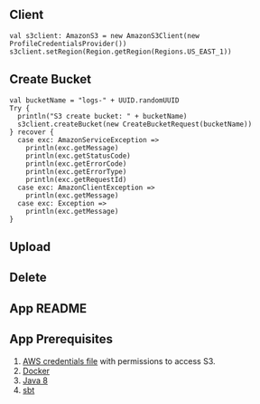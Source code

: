 ## Client
```
val s3client: AmazonS3 = new AmazonS3Client(new ProfileCredentialsProvider())
s3client.setRegion(Region.getRegion(Regions.US_EAST_1))
```

## Create Bucket
```
val bucketName = "logs-" + UUID.randomUUID
Try {
  println("S3 create bucket: " + bucketName)
  s3client.createBucket(new CreateBucketRequest(bucketName))
} recover {
  case exc: AmazonServiceException =>
    println(exc.getMessage)
    println(exc.getStatusCode)
    println(exc.getErrorCode)
    println(exc.getErrorType)
    println(exc.getRequestId)
  case exc: AmazonClientException =>
    println(exc.getMessage)
  case exc: Exception =>
    println(exc.getMessage)
}

```

## Upload


## Delete

## App README


## App Prerequisites

1. [AWS credentials file](http://http://docs.aws.amazon.com/java-sdk/latest/developer-guide/credentials.html) with permissions to access S3.
2. [Docker](http://www.docker.com/)
3. [Java 8](http://www.oracle.com/technetwork/java/javase/downloads/jdk8-downloads-2133151.html)
4. [sbt](http://www.scala-sbt.org/)
